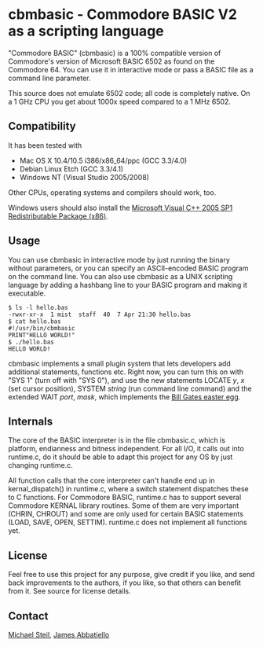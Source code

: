 # cbmbasic - Commodore BASIC V2 as a scripting language

"Commodore BASIC" (cbmbasic) is a 100% compatible version of Commodore's version of Microsoft BASIC 6502 as found on the Commodore 64. You can use it in interactive mode or pass a BASIC file as a command line parameter.

This source does not emulate 6502 code; all code is completely native. On a 1 GHz CPU you get about 1000x speed compared to a 1 MHz 6502.

## Compatibility

It has been tested with

* Mac OS X 10.4/10.5 i386/x86_64/ppc (GCC 3.3/4.0)
* Debian Linux Etch (GCC 3.3/4.1)
* Windows NT (Visual Studio 2005/2008)

Other CPUs, operating systems and compilers should work, too.

Windows users should also install the [Microsoft Visual C++ 2005 SP1 Redistributable Package (x86)]("http://www.microsoft.com/downloads/details.aspx?familyid=200b2fd9-ae1a-4a14-984d-389c36f85647&displaylang=en").

## Usage
You can use cbmbasic in interactive mode by just running the binary without parameters, or you can specify an ASCII-encoded BASIC program on the command line. You can also use cbmbasic as a UNIX scripting language by adding a hashbang line to your BASIC program and making it executable.

    $ ls -l hello.bas 
    -rwxr-xr-x  1 mist  staff  40  7 Apr 21:30 hello.bas
    $ cat hello.bas 
    #!/usr/bin/cbmbasic
    PRINT"HELLO WORLD!"
    $ ./hello.bas 
    HELLO WORLD!

cbmbasic implements a small plugin system that lets developers add additional statements, functions etc. Right now, you can turn this on with "SYS 1" (turn off with "SYS 0"), and use the new statements LOCATE *y*, *x* (set cursor position), SYSTEM *string* (run command line command) and the extended WAIT *port*, *mask*, which implements the [Bill Gates easter egg](http://www.pagetable.com/?p=43).

## Internals
The core of the BASIC interpreter is in the file cbmbasic.c, which is platform, endianness and bitness independent. For all I/O, it calls out into runtime.c, do it should be able to adapt this project for any OS by just changing runtime.c.

All function calls that the core interpreter can't handle end up in kernal_dispatch() in runtime.c, where a switch statement dispatches these to C functions. For Commodore BASIC, runtime.c has to support several Commodore KERNAL library routines. Some of them are very important (CHRIN, CHROUT) and some are only used for certain BASIC statements (LOAD, SAVE, OPEN, SETTIM). runtime.c does not implement all functions yet.

## License
Feel free to use this project for any purpose, give credit if you like, and send back improvements to the authors, if you like, so that others can benefit from it. See source for license details.

## Contact
[Michael Steil](mailto:mist@c64.org), [James Abbatiello](mailto:abbeyj@gmail.com)

